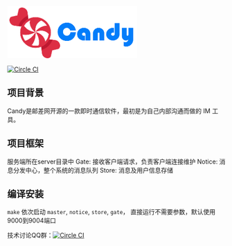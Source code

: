![Logo](/res/logo.png?raw=true "Candy logo")

[![Circle CI](https://circleci.com/gh/dearcode/candy.svg?style=svg)](https://circleci.com/gh/dearcode/candy) 


## 项目背景 
  Candy是邮差网开源的一款即时通信软件，最初是为自己内部沟通而做的 IM 工具。 

## 项目框架
  服务端所在server目录中 
  Gate: 接收客户端请求，负责客户端连接维护 
  Notice: 消息分发中心，整个系统的消息队列 
  Store: 消息及用户信息存储 

## 编译安装 
  `make` 
  依次启动 `master`, `notice`, `store`, `gate`， 直接运行不需要参数，默认使用9000到9004端口 


技术讨论QQ群：[![Circle CI](http://pub.idqqimg.com/wpa/images/group.png)](http://shang.qq.com/wpa/qunwpa?idkey=d43cad7db88d71f70da81523c02b2fe59343111e1d0a9d5f5ac2a198ee047279)


